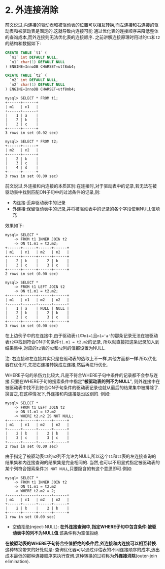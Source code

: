 # 2. 外连接消除

前文说过,内连接的驱动表和被驱动表的位置可以相互转换,而左连接和右连接的驱动表和被驱动表是固定的.这就导致内连接可能
通过优化表的连接顺序来降低整体的查询成本,而外连接则无法优化表的连接顺序.
之前讲解连接原理时用过的`t1`和`t2`的结构和数据如下:

```sql
CREATE TABLE `t1` (
  `m1` int DEFAULT NULL,
  `n1` char(1) DEFAULT NULL
) ENGINE=InnoDB CHARSET=utf8mb4;
```

```sql
CREATE TABLE `t2` (
  `m2` int DEFAULT NULL,
  `n2` char(1) DEFAULT NULL
) ENGINE=InnoDB CHARSET=utf8mb4;
```

```
mysql> SELECT * FROM t1;
+------+------+
| m1   | n1   |
+------+------+
|    1 | a    |
|    2 | b    |
|    3 | c    |
+------+------+
3 rows in set (0.02 sec)
```

```
mysql> SELECT * FROM t2;
+------+------+
| m2   | n2   |
+------+------+
|    2 | b    |
|    3 | c    |
|    4 | d    |
+------+------+
3 rows in set (0.00 sec)
```

前文说过,外连接和内连接的本质区别:在连接时,对于驱动表中的记录,若无法在被驱动表中找到匹配ON子句中的过滤条件的记录,则:

- 内连接:丢弃驱动表中的记录
- 外连接:保留驱动表中的记录,并将被驱动表中的记录的各个字段使用NULL值填充

效果如下:

```
mysql> SELECT *
    -> FROM t1 INNER JOIN t2
    -> ON t1.m1 = t2.m2;
+------+------+------+------+
| m1   | n1   | m2   | n2   |
+------+------+------+------+
|    2 | b    |    2 | b    |
|    3 | c    |    3 | c    |
+------+------+------+------+
2 rows in set (0.00 sec)
```

```
mysql> SELECT *
    -> FROM t1 LEFT JOIN t2
    -> ON t1.m1 = t2.m2;
+------+------+------+------+
| m1   | n1   | m2   | n2   |
+------+------+------+------+
|    1 | a    | NULL | NULL |
|    2 | b    |    2 | b    |
|    3 | c    |    3 | c    |
+------+------+------+------+
3 rows in set (0.00 sec)
```

在上边例子中的左连接中,由于驱动表`t1`中`m1=1`且`n1='a'`的那条记录无法在被驱动表`t2`中找到符合ON子句条件`t1.m1 = t2.m2`的记录,
所以就直接把这条记录加入到结果集中,对应的`t2`表的`m2`和`n2`列的值都设置为NULL.

注: 右连接和左连接其实只是在驱动表的选取上不一样,其他方面都一样.所以优化器在优化时,先把右连接转换成左连接,然后再进行优化.

WHERE子句的杀伤力比较大,凡是不符合WHERE子句中条件的记录都不会参与连接.只要在WHERE子句的搜索条件中指定"**被驱动表的列不为NULL**",
则外连接中在被驱动表中找不到符合ON子句条件的驱动表记录也就从最后的结果集中被排除了.换言之,在这种情况下,外连接和内连接是没区别的.
例如:

```
mysql> SELECT *
    -> FROM t1 LEFT JOIN t2
    -> ON t1.m1 = t2.m2
    -> WHERE t2.n2 IS NOT NULL;
+------+------+------+------+
| m1   | n1   | m2   | n2   |
+------+------+------+------+
|    2 | b    |    2 | b    |
|    3 | c    |    3 | c    |
+------+------+------+------+
2 rows in set (0.00 sec)
```

由于指定了被驱动表`t2`的`n2`列不允许为NULL,所以这个`t1`和`t2`表的左连接查询的结果集和内连接查询的结果集是完全相同的.
当然,也可以不用显式指定被驱动表的某个列符合搜索条件`IS NOT NULL`,只要隐含的有这个意思即可.例如:

```
mysql> SELECT *
    -> FROM t1 INNER JOIN t2
    -> ON t1.m1 = t2.m2
    -> WHERE t2.m2 = 2;
+------+------+------+------+
| m1   | n1   | m2   | n2   |
+------+------+------+------+
|    2 | b    |    2 | b    |
+------+------+------+------+
1 row in set (0.00 sec)
```

- 空值拒绝(reject-NULL): **在外连接查询中,指定WHERE子句中包含条件:被驱动表中的列不为NULL值**.该条件称为空值拒绝

**在被驱动表的WHERE子句符合空值拒绝的条件后,外连接和内连接可以相互转换**.这种转换带来的好处就是:
查询优化器可以通过评估表的不同连接顺序的成本,选出成本最低的那种连接顺序来执行查询.这种转换的过程称为**外连接消除**(outer-join elimination).
